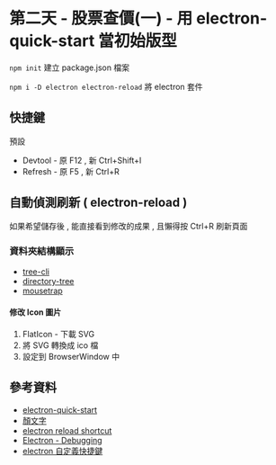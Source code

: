 # 第二天 - 股票查價(一) - 用 electron-quick-start 當初始版型

`npm init` 建立 package.json 檔案

`npm i -D electron electron-reload` 將 electron 套件

## 快捷鍵

預設

- Devtool - 原 F12 , 新 Ctrl+Shift+I
- Refresh - 原 F5 , 新 Ctrl+R

## 自動偵測刷新 ( electron-reload )

如果希望儲存後 , 能直接看到修改的成果 , 且懶得按 Ctrl+R 刷新頁面

### 資料夾結構顯示
- [tree-cli](https://www.npmjs.com/package/tree-cli)
- [directory-tree](https://www.npmjs.com/package/directory-tree)
- [mousetrap](https://github.com/ccampbell/mousetrap)

#### 修改 Icon 圖片

1. FlatIcon - 下載 SVG
2. 將 SVG 轉換成 ico 檔
3. 設定到 BrowserWindow 中

## 參考資料 
- [electron-quick-start](https://github.com/electron/electron-quick-start)
- [顏文字](https://honeygal.pixnet.net/blog/post/32779199-%E8%BD%89%E9%8C%84::%E8%A1%A8%E6%83%85%E7%AC%A6%E8%99%9F-%E9%A1%8F%E6%96%87%E5%AD%97)
- [electron reload shortcut](https://github.com/electron/electron/issues/11895)
- [Electron - Debugging](https://www.tutorialspoint.com/electron/electron_debugging.htm)
- [electron 自定義快捷鍵](https://www.electronjs.org/docs/tutorial/keyboard-shortcuts)